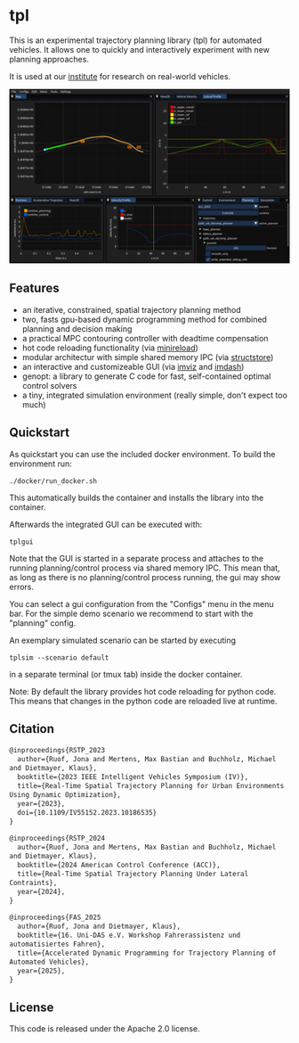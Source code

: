 # tpl

This is an experimental trajectory planning library (tpl) for automated vehicles.
It allows one to quickly and interactively experiment with new planning approaches.

It is used at our [institute](https://www.uni-ulm.de/in/mrm/) for research on real-world vehicles.

<img src="./docs/gui.png" alt="GUI of the trajectory planning library" width="800"/>

## Features

- an iterative, constrained, spatial trajectory planning method
- two, fasts gpu-based dynamic programming method for combined planning and decision making
- a practical MPC contouring controller with deadtime compensation
- hot code reloading functionality (via [minireload](https://github.com/joruof/minireload))
- modular architectur with simple shared memory IPC (via [structstore](https://github.com/mertemba/structstore)) 
- an interactive and customizeable GUI (via [imviz](https://github.com/joruof/imviz) and [imdash](https://github.com/uulm-mrm/imdash))
- genopt: a library to generate C code for fast, self-contained optimal control solvers
- a tiny, integrated simulation environment (really simple, don't expect too much)

## Quickstart

As quickstart you can use the included docker environment. To build the environment run:
```
./docker/run_docker.sh
```
This automatically builds the container and installs the library into the container.

Afterwards the integrated GUI can be executed with:
```
tplgui
```

Note that the GUI is started in a separate process and attaches to the running
planning/control process via shared memory IPC. This mean that, as long as
there is no planning/control process running, the gui may show errors.

You can select a gui configuration from the "Configs" menu in the menu bar.
For the simple demo scenario we recommend to start with the "planning" config.

An exemplary simulated scenario can be started by executing
```
tplsim --scenario default
```
in a separate terminal (or tmux tab) inside the docker container.

Note: By default the library provides hot code reloading for python code.
This means that changes in the python code are reloaded live at runtime.

## Citation

```
@inproceedings{RSTP_2023
  author={Ruof, Jona and Mertens, Max Bastian and Buchholz, Michael and Dietmayer, Klaus},
  booktitle={2023 IEEE Intelligent Vehicles Symposium (IV)}, 
  title={Real-Time Spatial Trajectory Planning for Urban Environments Using Dynamic Optimization}, 
  year={2023},
  doi={10.1109/IV55152.2023.10186535}
}
```

```
@inproceedings{RSTP_2024
  author={Ruof, Jona and Mertens, Max Bastian and Buchholz, Michael and Dietmayer, Klaus},
  booktitle={2024 American Control Conference (ACC)}, 
  title={Real-Time Spatial Trajectory Planning Under Lateral Contraints}, 
  year={2024},
}
```

```
@inproceedings{FAS_2025
  author={Ruof, Jona and Dietmayer, Klaus},
  booktitle={16. Uni-DAS e.V. Workshop Fahrerassistenz und automatisiertes Fahren}, 
  title={Accelerated Dynamic Programming for Trajectory Planning of Automated Vehicles}, 
  year={2025},
}
```

## License

This code is released under the Apache 2.0 license.
